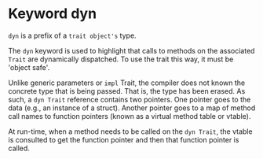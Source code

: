 # Keyword dyn

`dyn` is a prefix of a `trait object's` type.

The `dyn` keyword is used to highlight that calls to methods on the associated `Trait` are dynamically dispatched. To use the trait this way, it must be 'object safe'.

Unlike generic parameters or `impl` Trait, the compiler does not known the concrete type that is being passed. That is, the type has been erased. As such, a `dyn Trait` reference contains two pointers. One pointer goes to the data (e.g., an instance of a struct). Another pointer goes to a map of method call names to function pointers (known as a virtual method table or vtable).

At run-time, when a method needs to be called on the `dyn Trait`, the vtable is consulted to get the function pointer and then that function pointer is called.